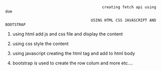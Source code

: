                                                creating fetch api using dom

                                          USING HTML CSS JAVASCRIPT AND BOOTSTRAP

1. using html add js and css file and display the content 

2. using css style the content

3. using javascript creating the html tag and add to html body

4. bootstrap is used to create the row colum and more etc....
